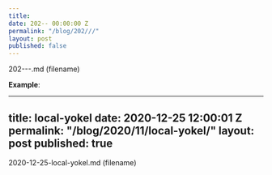 ```yaml
---
title: 
date: 202-- 00:00:00 Z
permalink: "/blog/202///"
layout: post
published: false
---
```


202---.md
(filename)


**Example**:

---
title: local-yokel
date: 2020-12-25 12:00:01 Z
permalink: "/blog/2020/11/local-yokel/"
layout: post
published: true
---

2020-12-25-local-yokel.md
(filename)
